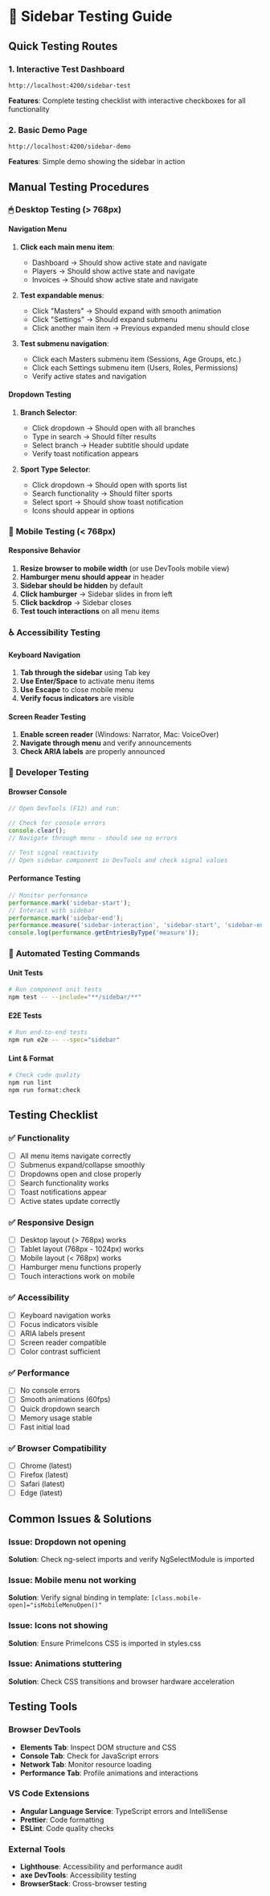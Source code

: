 # 🧪 Sidebar Testing Guide

## Quick Testing Routes

### 1. **Interactive Test Dashboard**

```
http://localhost:4200/sidebar-test
```

**Features**: Complete testing checklist with interactive checkboxes for all functionality

### 2. **Basic Demo Page**

```
http://localhost:4200/sidebar-demo
```

**Features**: Simple demo showing the sidebar in action

## Manual Testing Procedures

### 🖱 **Desktop Testing (> 768px)**

#### Navigation Menu

1. **Click each main menu item**:

   - Dashboard → Should show active state and navigate
   - Players → Should show active state and navigate
   - Invoices → Should show active state and navigate

2. **Test expandable menus**:

   - Click "Masters" → Should expand with smooth animation
   - Click "Settings" → Should expand submenu
   - Click another main item → Previous expanded menu should close

3. **Test submenu navigation**:
   - Click each Masters submenu item (Sessions, Age Groups, etc.)
   - Click each Settings submenu item (Users, Roles, Permissions)
   - Verify active states and navigation

#### Dropdown Testing

1. **Branch Selector**:

   - Click dropdown → Should open with all branches
   - Type in search → Should filter results
   - Select branch → Header subtitle should update
   - Verify toast notification appears

2. **Sport Type Selector**:
   - Click dropdown → Should open with sports list
   - Search functionality → Should filter sports
   - Select sport → Should show toast notification
   - Icons should appear in options

### 📱 **Mobile Testing (< 768px)**

#### Responsive Behavior

1. **Resize browser to mobile width** (or use DevTools mobile view)
2. **Hamburger menu should appear** in header
3. **Sidebar should be hidden** by default
4. **Click hamburger** → Sidebar slides in from left
5. **Click backdrop** → Sidebar closes
6. **Test touch interactions** on all menu items

### ♿ **Accessibility Testing**

#### Keyboard Navigation

1. **Tab through the sidebar** using Tab key
2. **Use Enter/Space** to activate menu items
3. **Use Escape** to close mobile menu
4. **Verify focus indicators** are visible

#### Screen Reader Testing

1. **Enable screen reader** (Windows: Narrator, Mac: VoiceOver)
2. **Navigate through menu** and verify announcements
3. **Check ARIA labels** are properly announced

### 🔧 **Developer Testing**

#### Browser Console

```javascript
// Open DevTools (F12) and run:

// Check for console errors
console.clear();
// Navigate through menu - should see no errors

// Test signal reactivity
// Open sidebar component in DevTools and check signal values
```

#### Performance Testing

```javascript
// Monitor performance
performance.mark('sidebar-start');
// Interact with sidebar
performance.mark('sidebar-end');
performance.measure('sidebar-interaction', 'sidebar-start', 'sidebar-end');
console.log(performance.getEntriesByType('measure'));
```

### 🧪 **Automated Testing Commands**

#### Unit Tests

```bash
# Run component unit tests
npm test -- --include="**/sidebar/**"
```

#### E2E Tests

```bash
# Run end-to-end tests
npm run e2e -- --spec="sidebar"
```

#### Lint & Format

```bash
# Check code quality
npm run lint
npm run format:check
```

## Testing Checklist

### ✅ **Functionality**

- [ ] All menu items navigate correctly
- [ ] Submenus expand/collapse smoothly
- [ ] Dropdowns open and close properly
- [ ] Search functionality works
- [ ] Toast notifications appear
- [ ] Active states update correctly

### ✅ **Responsive Design**

- [ ] Desktop layout (> 768px) works
- [ ] Tablet layout (768px - 1024px) works
- [ ] Mobile layout (< 768px) works
- [ ] Hamburger menu functions properly
- [ ] Touch interactions work on mobile

### ✅ **Accessibility**

- [ ] Keyboard navigation works
- [ ] Focus indicators visible
- [ ] ARIA labels present
- [ ] Screen reader compatible
- [ ] Color contrast sufficient

### ✅ **Performance**

- [ ] No console errors
- [ ] Smooth animations (60fps)
- [ ] Quick dropdown search
- [ ] Memory usage stable
- [ ] Fast initial load

### ✅ **Browser Compatibility**

- [ ] Chrome (latest)
- [ ] Firefox (latest)
- [ ] Safari (latest)
- [ ] Edge (latest)

## Common Issues & Solutions

### Issue: Dropdown not opening

**Solution**: Check ng-select imports and verify NgSelectModule is imported

### Issue: Mobile menu not working

**Solution**: Verify signal binding in template: `[class.mobile-open]="isMobileMenuOpen()"`

### Issue: Icons not showing

**Solution**: Ensure PrimeIcons CSS is imported in styles.css

### Issue: Animations stuttering

**Solution**: Check CSS transitions and browser hardware acceleration

## Testing Tools

### Browser DevTools

- **Elements Tab**: Inspect DOM structure and CSS
- **Console Tab**: Check for JavaScript errors
- **Network Tab**: Monitor resource loading
- **Performance Tab**: Profile animations and interactions

### VS Code Extensions

- **Angular Language Service**: TypeScript errors and IntelliSense
- **Prettier**: Code formatting
- **ESLint**: Code quality checks

### External Tools

- **Lighthouse**: Accessibility and performance audit
- **axe DevTools**: Accessibility testing
- **BrowserStack**: Cross-browser testing
